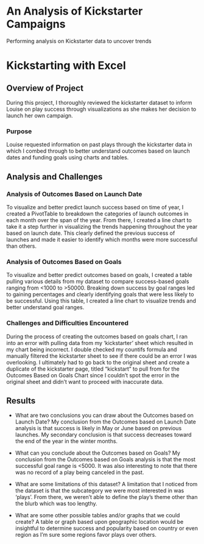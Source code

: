 # An Analysis of Kickstarter Campaigns
Performing analysis on Kickstarter data to uncover trends
# Kickstarting with Excel

## Overview of Project
During this project, I thoroughly reviewed the kickstarter dataset to inform Louise on play success through visualizations as she makes her decision to launch her own campaign.

### Purpose
Louise requested information on past plays through the kickstarter data in which I combed through to better understand outcomes based on launch dates and funding goals using charts and tables. 

## Analysis and Challenges

### Analysis of Outcomes Based on Launch Date
To visualize and better predict launch success based on time of year, I created a PivotTable to breakdown the categories of launch outcomes in each month over the span of the year. From there, I created a line chart to take it a step further in visualizing the trends happening throughout the year based on launch date. This clearly defined the previous success of launches and made it easier to identify which months were more successful than others. 

### Analysis of Outcomes Based on Goals
To visualize and better predict outcomes based on goals, I created a table pulling various details from my dataset to compare success-based goals ranging from <1000 to >50000. Breaking down success by goal ranges led to gaining percentages and clearly identifying goals that were less likely to be successful. Using this table, I created a line chart to visualize trends and better understand goal ranges.

### Challenges and Difficulties Encountered
During the process of creating the outcomes based on goals chart, I ran into an error with pulling data from my ‘kickstarter’ sheet which resulted in my chart being incorrect. I double checked my countifs formula and manually filtered the kickstarter sheet to see if there could be an error I was overlooking. I ultimately had to go back to the original sheet and create a duplicate of the kickstarter page, titled “kickstart” to pull from for the Outcomes Based on Goals Chart since I couldn’t spot the error in the original sheet and didn’t want to proceed with inaccurate data.

## Results

- What are two conclusions you can draw about the Outcomes based on Launch Date?
My conclusion from the Outcomes based on Launch Date analysis is that success is likely in May or June based on previous launches. My secondary conclusion is that success decreases toward the end of the year in the winter months.

- What can you conclude about the Outcomes based on Goals?
My conclusion from the Outcomes based on Goals analysis is that the most successful goal range is <5000. It was also interesting to note that there was no record of a play being canceled in the past. 

- What are some limitations of this dataset?
A limitation that I noticed from the dataset is that the subcategory we were most interested in was ‘plays’. From there, we weren’t able to define the play’s theme other than the blurb which was too lengthy. 


- What are some other possible tables and/or graphs that we could create?
A table or graph based upon geographic location would be insightful to determine success and popularity based on country or even region as I’m sure some regions favor plays over others.
